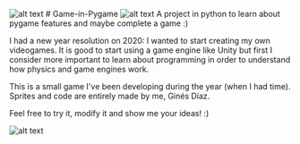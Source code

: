 ![alt text](https://piskel-imgstore-b.appspot.com/img/694a6b59-5aa8-11eb-a41a-b1973b1681e1.gif) # Game-in-Pygame ![alt text](https://piskel-imgstore-b.appspot.com/img/04a01a05-5aa8-11eb-a24b-b1973b1681e1.gif)
A project in python to learn about pygame features and maybe complete a game :)

I had a new year resolution on 2020: I wanted to start creating my own videogames.
It is good to start using a game engine like Unity but first I consider more important
to learn about programming in order to understand how physics and game engines work.

This is a small game I've been developing during the year (when I had time). Sprites and code
are entirely made by me, Ginés Díaz.

Feel free to try it, modify it and show me your ideas! :)

![alt text](https://piskel-imgstore-b.appspot.com/img/04a01a05-5aa8-11eb-a24b-b1973b1681e1.gif)

